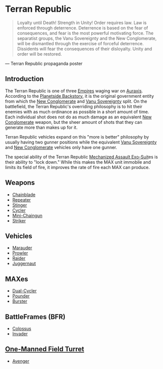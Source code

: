 # Terran Republic

> Loyalty until Death!  Strength in Unity!  Order requires law. Law is enforced through deterrence. Deterrence is based on the fear of consequences, and fear is the most powerful motivating force. The separatist groups, the Vanu Sovereignty and the New Conglomerate, will be dismantled through the exercise of forceful deterrence. Dissidents will fear the consequences of their disloyalty. Unity and order will be restored.

— Terran Republic propaganda poster

## Introduction

The Terran Republic is one of three [Empires](../terminology/Empire.md) waging war on [Auraxis](../locations/Auraxis.md). According to the [Planetside Backstory](../archive/PlanetSide_Backstory.md), it is the original government entity from which the [New Conglomerate](../weapons/Avenger.md) and [Vanu Sovereignty](Vanu_Sovereignty.md) split. On the battlefield, the Terran Republic's overriding philosophy is to hit their enemies with as much ordinance as possible in a short amount of time. Each individual shot does not do as much damage as an equivalent [New Conglomerate](New_Conglomerate.md) weapon, but the sheer amount of shots that they can generate more than makes up for it.

Terran Republic vehicles expand on this "more is better" philosophy by usually having two gunner positions while the equivalent [Vanu Sovereignty](Vanu_Sovereignty.md) and [New Conglomerate](New_Conglomerate.md) vehicles only have one gunner.

The special ability of the Terran Republic [Mechanized Assault Exo-Suit](../armor/Mechanized_Assault_Exo-Suit.md)es is their ability to "lock down." While this makes the MAX unit immobile and limits its field of fire, it improves the rate of fire each MAX can produce.

## Weapons

* [Chainblade](../weapons/Chainblade.md)
* [Repeater](../weapons/Repeater.md)
* [Stinger](../weapons/Stinger.md)
* [Cycler](../weapons/Cycler.md)
* [Mini-Chaingun](../weapons/Mini-Chaingun.md)
* [Striker](../weapons/Striker.md)

## Vehicles

* [Marauder](../vehicles/Marauder.md)
* [Prowler](../vehicles/Prowler.md)
* [Raider](../vehicles/Raider.md)
* [Juggernaut](../vehicles/Juggernaut.md)

## MAXes

* [Dual-Cycler](../armor/Dual-Cycler.md)
* [Pounder](../armor/Pounder.md)
* [Burster](../armor/Burster.md)

## BattleFrames (BFR)

* [Colossus](../vehicles/Colossus.md)
* [Invader](../vehicles/Invader.md)

## [One-Manned Field Turret](../weapons/One-Manned_Field_Turret.md)

* [Avenger](../weapons/Avenger.md)